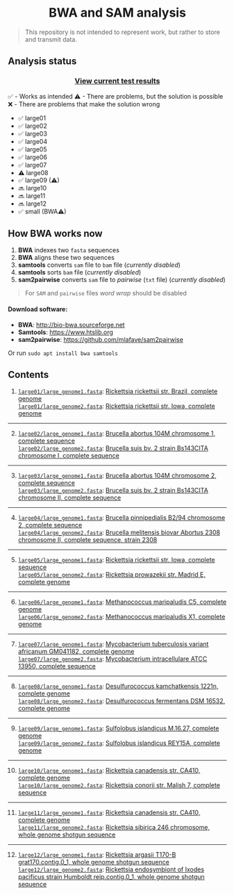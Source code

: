 <h1 align="center">BWA and SAM analysis</h1>

> This repository is not intended to represent work, but rather to store and transmit data.

## Analysis status

<h3 align="center"><a href="https://github.com/npanuhin/BIOCAD_BWA/blob/master/tests/README.md">View current test results</a></h3>

✅ - Works as intended
⚠ - There are problems, but the solution is possible
❌ - There are problems that make the solution wrong

- ✅ large01
- ✅ large02
- ✅ large03
- ✅ large04
- ✅ large05
- ✅ large06
- ✅ large07
- ⚠ large08
- ✅ large09 (⚠)
- 🔜 large10
- 🔜 large11
- 🔜 large12
- ✅ small (BWA⚠)


## How BWA works now

1. **BWA** indexes two `fasta` sequences
2. **BWA** aligns these two sequences
3. **samtools** converts `sam` file to `bam` file (*currently disabled*)
4. **samtools** sorts `bam` file (*currently disabled*)
5. **sam2pairwise** converts `sam` file to *pairwise* (`txt` file) (*currently disabled*)

> For `SAM` and `pairwise` files *word wrap* should be disabled


#### Download software:

- **BWA**: http://bio-bwa.sourceforge.net
- **Samtools**: https://www.htslib.org
- **sam2pairwise**: https://github.com/mlafave/sam2pairwise

Or run `sudo apt install bwa samtools`


## Contents

1. [`large01/large_genome1.fasta`](./samples/large01): [Rickettsia rickettsii str. Brazil, complete genome](https://www.ncbi.nlm.nih.gov/nuccore/CP003305.1)  
   [`large01/large_genome2.fasta`](./samples/large01): [Rickettsia rickettsii str. Iowa, complete genome](https://www.ncbi.nlm.nih.gov/nuccore/CP000766.3)
---
2. [`large02/large_genome1.fasta`](./samples/large02): [Brucella abortus 104M chromosome 1, complete sequence](https://www.ncbi.nlm.nih.gov/nuccore/NZ_CP009625.1)  
   [`large02/large_genome2.fasta`](./samples/large02): [Brucella suis bv. 2 strain Bs143CITA chromosome I, complete sequence](https://www.ncbi.nlm.nih.gov/nuccore/NZ_CP007695.1)
---
3. [`large03/large_genome1.fasta`](./samples/large03): [Brucella abortus 104M chromosome 2, complete sequence](https://www.ncbi.nlm.nih.gov/nuccore/NZ_CP009626.1)  
   [`large03/large_genome2.fasta`](./samples/large03): [Brucella suis bv. 2 strain Bs143CITA chromosome II, complete sequence](https://www.ncbi.nlm.nih.gov/nuccore/NZ_CP007696.1)
---
4. [`large04/large_genome1.fasta`](./samples/large04): [Brucella pinnipedialis B2/94 chromosome 2, complete sequence](https://www.ncbi.nlm.nih.gov/nuccore/CP002079)  
   [`large04/large_genome2.fasta`](./samples/large04): [Brucella melitensis biovar Abortus 2308 chromosome II, complete sequence, strain 2308](https://www.ncbi.nlm.nih.gov/nuccore/AM040265.1)
---
5. [`large05/large_genome1.fasta`](./samples/large05): [Rickettsia rickettsii str. Iowa, complete sequence](https://www.ncbi.nlm.nih.gov/nuccore/864354655)  
   [`large05/large_genome2.fasta`](./samples/large05): [Rickettsia prowazekii str. Madrid E, complete genome](https://www.ncbi.nlm.nih.gov/nuccore/15603881)
---
6. [`large06/large_genome1.fasta`](./samples/large06): [Methanococcus maripaludis C5, complete genome](https://www.ncbi.nlm.nih.gov/nuccore/134045046)  
   [`large06/large_genome2.fasta`](./samples/large06): [Methanococcus maripaludis X1, complete genome](https://www.ncbi.nlm.nih.gov/nuccore/CP002913.1)
---
7. [`large07/large_genome1.fasta`](./samples/large07): [Mycobacterium tuberculosis variant africanum GM041182, complete genome](https://www.ncbi.nlm.nih.gov/nuccore/NC_015758.1)  
   [`large07/large_genome2.fasta`](./samples/large07): [Mycobacterium intracellulare ATCC 13950, complete sequence](https://www.ncbi.nlm.nih.gov/nuccore/NC_016946.1)
---
8. [`large08/large_genome1.fasta`](./samples/large08): [Desulfurococcus kamchatkensis 1221n, complete genome](https://www.ncbi.nlm.nih.gov/nuccore/CP001140.1)  
   [`large08/large_genome2.fasta`](./samples/large08): [Desulfurococcus fermentans DSM 16532, complete genome](https://www.ncbi.nlm.nih.gov/nuccore/CP003321.1)
---
9. [`large09/large_genome1.fasta`](./samples/large09): [Sulfolobus islandicus M.16.27, complete genome](https://www.ncbi.nlm.nih.gov/nuccore/CP001401.1)  
   [`large09/large_genome2.fasta`](./samples/large09): [Sulfolobus islandicus REY15A, complete genome](https://www.ncbi.nlm.nih.gov/nuccore/CP002425.1)
---
10. [`large10/large_genome1.fasta`](./samples/large10): [Rickettsia canadensis str. CA410, complete genome](https://www.ncbi.nlm.nih.gov/nuccore/379022404)  
   [`large10/large_genome2.fasta`](./samples/large10): [Rickettsia conorii str. Malish 7, complete sequence](https://www.ncbi.nlm.nih.gov/nuccore/15891923)
---
11. [`large11/large_genome1.fasta`](./samples/large11): [Rickettsia canadensis str. CA410, complete genome](https://www.ncbi.nlm.nih.gov/nuccore/379022404)  
   [`large11/large_genome2.fasta`](./samples/large11): [Rickettsia sibirica 246 chromosome, whole genome shotgun sequence](https://www.ncbi.nlm.nih.gov/nuccore/34580399)
---
12. [`large12/large_genome1.fasta`](./samples/large12): [Rickettsia argasii T170-B grat170.contig.0_1, whole genome shotgun sequence](https://www.ncbi.nlm.nih.gov/nuccore/796968827)  
   [`large12/large_genome2.fasta`](./samples/large12): [Rickettsia endosymbiont of Ixodes pacificus strain Humboldt reip.contig.0_1, whole genome shotgun sequence](https://www.ncbi.nlm.nih.gov/nuccore/796883041)